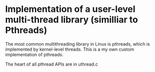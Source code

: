# Implementation of a user-level multi-thread library (similliar to Pthreads)

The most common multithreading library in Linux is pthreads, which is implemented by kernel-level threads.
This is a my own custom implementation of pthreads.

The heart of all pthread APIs are in uthread.c

